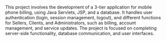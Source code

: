 This project involves the development of a 3-tier application for mobile phone billing, using Java Servlets, JSP, and a database.
It handles user authentication (login, session management, logout), and different functions for Sellers, Clients, and Administrators, such as billing, account management, and service updates.
The project is focused on completing server-side functionality, database communication, and user interfaces.
